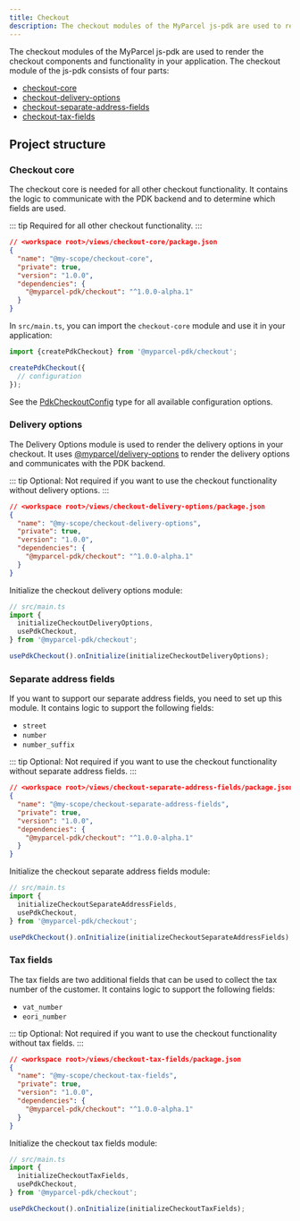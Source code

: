 ```yaml
---
title: Checkout
description: The checkout modules of the MyParcel js-pdk are used to render the checkout components and functionality in your application.
---
```


The checkout modules of the MyParcel js-pdk are used to render the checkout components and functionality in your application. The checkout module of the js-pdk consists of four parts:

- [checkout-core](#checkout-core)
- [checkout-delivery-options](#delivery-options)
- [checkout-separate-address-fields](#separate-address-fields)
- [checkout-tax-fields](#tax-fields)

## Project structure

### Checkout core

The checkout core is needed for all other checkout functionality. It contains the logic to communicate with the PDK backend and to determine which fields are used.

::: tip
Required for all other checkout functionality.
:::

<InstallNode package="@myparcel-pdk/checkout" />

```json
// <workspace root>/views/checkout-core/package.json
{
  "name": "@my-scope/checkout-core",
  "private": true,
  "version": "1.0.0",
  "dependencies": {
    "@myparcel-pdk/checkout": "^1.0.0-alpha.1"
  }
}
```

In `src/main.ts`, you can import the `checkout-core` module and use it in your application:

```ts
import {createPdkCheckout} from '@myparcel-pdk/checkout';

createPdkCheckout({
  // configuration
});
```

See the [PdkCheckoutConfig](https://github.com/myparcelnl/js-pdk/blob/alpha/libs/frontend/checkout-core/src/types.ts#L51) type for all available configuration options.

### Delivery options

The Delivery Options module is used to render the delivery options in your checkout. It uses [@myparcel/delivery-options](https://github.com/myparcelnl/delivery-options) to render the delivery options and communicates with the PDK backend.

::: tip
Optional: Not required if you want to use the checkout functionality without delivery options.
:::

```json
// <workspace root>/views/checkout-delivery-options/package.json
{
  "name": "@my-scope/checkout-delivery-options",
  "private": true,
  "version": "1.0.0",
  "dependencies": {
    "@myparcel-pdk/checkout": "^1.0.0-alpha.1"
  }
}
```

Initialize the checkout delivery options module:

```ts
// src/main.ts
import {
  initializeCheckoutDeliveryOptions,
  usePdkCheckout,
} from '@myparcel-pdk/checkout';

usePdkCheckout().onInitialize(initializeCheckoutDeliveryOptions);
```

### Separate address fields

If you want to support our separate address fields, you need to set up this module. It contains logic to support the following fields:

- `street`
- `number`
- `number_suffix`

::: tip
Optional: Not required if you want to use the checkout functionality without separate address fields.
:::

```json
// <workspace root>/views/checkout-separate-address-fields/package.json
{
  "name": "@my-scope/checkout-separate-address-fields",
  "private": true,
  "version": "1.0.0",
  "dependencies": {
    "@myparcel-pdk/checkout": "^1.0.0-alpha.1"
  }
}
```

Initialize the checkout separate address fields module:

```ts
// src/main.ts
import {
  initializeCheckoutSeparateAddressFields,
  usePdkCheckout,
} from '@myparcel-pdk/checkout';

usePdkCheckout().onInitialize(initializeCheckoutSeparateAddressFields);
```

### Tax fields

The tax fields are two additional fields that can be used to collect the tax number of the customer. It contains logic to support the following fields:

- `vat_number`
- `eori_number`

::: tip
Optional: Not required if you want to use the checkout functionality without tax fields.
:::

```json
// <workspace root>/views/checkout-tax-fields/package.json
{
  "name": "@my-scope/checkout-tax-fields",
  "private": true,
  "version": "1.0.0",
  "dependencies": {
    "@myparcel-pdk/checkout": "^1.0.0-alpha.1"
  }
}
```

Initialize the checkout tax fields module:

```ts
// src/main.ts
import {
  initializeCheckoutTaxFields,
  usePdkCheckout,
} from '@myparcel-pdk/checkout';

usePdkCheckout().onInitialize(initializeCheckoutTaxFields);
```
